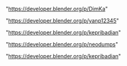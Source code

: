 "https://developer.blender.org/p/DimKa"

"https://developer.blender.org/p/yanp12345"

"https://developer.blender.org/p/kepribadian"

 
"https://developer.blender.org/p/neodumps"


"https://developer.blender.org/p/kepribadian"


 
